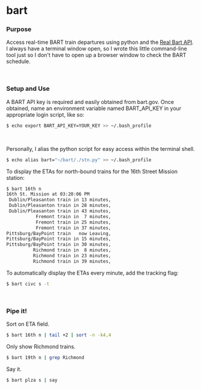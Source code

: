 bart
====

### Purpose

Access real-time BART train departures using python and the [Real Bart API](http://api.bart.gov/). I always have a terminal window open, so I wrote this little command-line tool just so I don't have to open up a browser window to check the BART schedule.

</br>

### Setup and Use

A BART API key is required and easily obtained from bart.gov. Once obtained, name an environment variable named BART\_API\_KEY in your appropriate login script, like so:

```bash
$ echo export BART_API_KEY=YOUR_KEY >> ~/.bash_profile
```

</br>

Personally, I alias the python script for easy access within the terminal shell.

```bash
$ echo alias bart="~/bart/./stn.py" >> ~/.bash_profile
```

To display the ETAs for north-bound trains for the 16th Street Mission station:

```bash
$ bart 16th n
16th St. Mission at 03:20:06 PM 
 Dublin/Pleasanton train in 13 minutes,
 Dublin/Pleasanton train in 28 minutes,
 Dublin/Pleasanton train in 43 minutes,
           Fremont train in  7 minutes,
           Fremont train in 25 minutes,
           Fremont train in 37 minutes,
Pittsburg/BayPoint train   now Leaving,
Pittsburg/BayPoint train in 15 minutes,
Pittsburg/BayPoint train in 30 minutes,
          Richmond train in  8 minutes,
          Richmond train in 23 minutes,
          Richmond train in 39 minutes,
```

To automatically display the ETAs every minute, add the tracking flag:

```bash
$ bart civc s -t
```

</br>

### Pipe it!

Sort on ETA field.

```bash
$ bart 16th n | tail +2 | sort -n -k4,4
```

Only show Richmond trains.

```bash
$ bart 19th n | grep Richmond
```

Say it.

```bash
$ bart plza s | say
```
